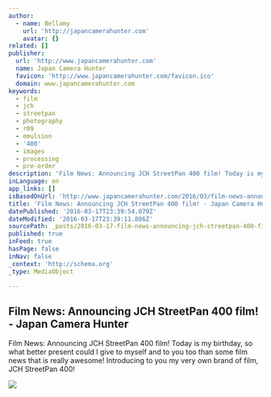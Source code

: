 ```yaml
---
author:
  - name: Bellamy
    url: 'http://japancamerahunter.com'
    avatar: {}
related: []
publisher:
  url: 'http://www.japancamerahunter.com'
  name: Japan Camera Hunter
  favicon: 'http://www.japancamerahunter.com/favicon.ico'
  domain: www.japancamerahunter.com
keywords:
  - film
  - jch
  - streetpan
  - photography
  - r09
  - emulsion
  - '400'
  - images
  - processing
  - pre-order
description: 'Film News: Announcing JCH StreetPan 400 film! Today is my birthday, so what better present could I give to myself and to you too than some film news that is really awesome! Introducing to you my very own brand of film, JCH StreetPan 400!'
inLanguage: en
app_links: []
isBasedOnUrl: 'http://www.japancamerahunter.com/2016/03/film-news-announcing-jch-streetpan-400-film/'
title: 'Film News: Announcing JCH StreetPan 400 film! - Japan Camera Hunter'
datePublished: '2016-03-17T23:39:54.079Z'
dateModified: '2016-03-17T23:39:11.886Z'
sourcePath: _posts/2016-03-17-film-news-announcing-jch-streetpan-400-film-japan-camera.md
published: true
inFeed: true
hasPage: false
inNav: false
_context: 'http://schema.org'
_type: MediaObject

---
```

<article style=""><h1>Film News: Announcing JCH StreetPan 400 film! - Japan Camera Hunter</h1><p>Film News: Announcing JCH StreetPan 400 film! Today is my birthday, so what better present could I give to myself and to you too than some film news that is really awesome! Introducing to you my very own brand of film, JCH StreetPan 400!</p><img src="http://www.japancamerahunter.com/wp-content/uploads/2016/03/JCH-400-3Dbox.jpg" /></article>